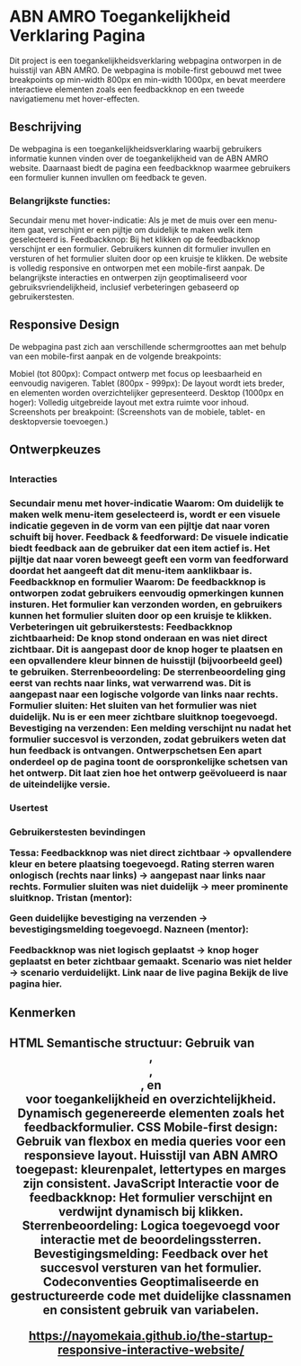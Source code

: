 <h1>ABN AMRO Toegankelijkheid Verklaring Pagina</h1>

<p>Dit project is een toegankelijkheidsverklaring webpagina ontworpen in de huisstijl van ABN AMRO. De webpagina is mobile-first gebouwd met twee breakpoints op min-width 800px en min-width 1000px, en bevat meerdere interactieve elementen zoals een feedbackknop en een tweede navigatiemenu met hover-effecten.</p>

<h2>Beschrijving</h2>
<p>De webpagina is een toegankelijkheidsverklaring waarbij gebruikers informatie kunnen vinden over de toegankelijkheid van de ABN AMRO website. Daarnaast biedt de pagina een feedbackknop waarmee gebruikers een formulier kunnen invullen om feedback te geven.</p>

<h3>Belangrijkste functies:</h3>
<p>Secundair menu met hover-indicatie: Als je met de muis over een menu-item gaat, verschijnt er een pijltje om duidelijk te maken welk item geselecteerd is.
Feedbackknop: Bij het klikken op de feedbackknop verschijnt er een formulier. Gebruikers kunnen dit formulier invullen en versturen of het formulier sluiten door op een kruisje te klikken.
De website is volledig responsive en ontworpen met een mobile-first aanpak. De belangrijkste interacties en ontwerpen zijn geoptimaliseerd voor gebruiksvriendelijkheid, inclusief verbeteringen gebaseerd op gebruikerstesten.</p>

<h2>Responsive Design</h2>
<p>De webpagina past zich aan verschillende schermgroottes aan met behulp van een mobile-first aanpak en de volgende breakpoints:</p>

<p>Mobiel (tot 800px): Compact ontwerp met focus op leesbaarheid en eenvoudig navigeren.
Tablet (800px - 999px): De layout wordt iets breder, en elementen worden overzichtelijker gepresenteerd.
Desktop (1000px en hoger): Volledig uitgebreide layout met extra ruimte voor inhoud.
Screenshots per breakpoint:
(Screenshots van de mobiele, tablet- en desktopversie toevoegen.)</p>

<h2>Ontwerpkeuzes<h2>

<h3> Interacties <h3>
Secundair menu met hover-indicatie
Waarom: Om duidelijk te maken welk menu-item geselecteerd is, wordt er een visuele indicatie gegeven in de vorm van een pijltje dat naar voren schuift bij hover.
Feedback & feedforward: De visuele indicatie biedt feedback aan de gebruiker dat een item actief is. Het pijltje dat naar voren beweegt geeft een vorm van feedforward doordat het aangeeft dat dit menu-item aanklikbaar is.
Feedbackknop en formulier
Waarom: De feedbackknop is ontworpen zodat gebruikers eenvoudig opmerkingen kunnen insturen. Het formulier kan verzonden worden, en gebruikers kunnen het formulier sluiten door op een kruisje te klikken.
Verbeteringen uit gebruikerstests:
Feedbackknop zichtbaarheid: De knop stond onderaan en was niet direct zichtbaar. Dit is aangepast door de knop hoger te plaatsen en een opvallendere kleur binnen de huisstijl (bijvoorbeeld geel) te gebruiken.
Sterrenbeoordeling: De sterrenbeoordeling ging eerst van rechts naar links, wat verwarrend was. Dit is aangepast naar een logische volgorde van links naar rechts.
Formulier sluiten: Het sluiten van het formulier was niet duidelijk. Nu is er een meer zichtbare sluitknop toegevoegd.
Bevestiging na verzenden: Een melding verschijnt nu nadat het formulier succesvol is verzonden, zodat gebruikers weten dat hun feedback is ontvangen.
Ontwerpschetsen
Een apart onderdeel op de pagina toont de oorspronkelijke schetsen van het ontwerp. Dit laat zien hoe het ontwerp geëvolueerd is naar de uiteindelijke versie.

<h3>Usertest<h3>
Gebruikerstesten bevindingen

Tessa:
Feedbackknop was niet direct zichtbaar → opvallendere kleur en betere plaatsing toegevoegd.
Rating sterren waren onlogisch (rechts naar links) → aangepast naar links naar rechts.
Formulier sluiten was niet duidelijk → meer prominente sluitknop.
Tristan (mentor):

Geen duidelijke bevestiging na verzenden → bevestigingsmelding toegevoegd.
Nazneen (mentor):

Feedbackknop was niet logisch geplaatst → knop hoger geplaatst en beter zichtbaar gemaakt.
Scenario was niet helder → scenario verduidelijkt.
Link naar de live pagina
Bekijk de live pagina hier.


<h2>Kenmerken <h2>
HTML
Semantische structuur: Gebruik van <header>, <nav>, <section>, en <footer> voor toegankelijkheid en overzichtelijkheid.
Dynamisch gegenereerde elementen zoals het feedbackformulier.
CSS
Mobile-first design: Gebruik van flexbox en media queries voor een responsieve layout.
Huisstijl van ABN AMRO toegepast: kleurenpalet, lettertypes en marges zijn consistent.
JavaScript
Interactie voor de feedbackknop: Het formulier verschijnt en verdwijnt dynamisch bij klikken.
Sterrenbeoordeling: Logica toegevoegd voor interactie met de beoordelingssterren.
Bevestigingsmelding: Feedback over het succesvol versturen van het formulier.
Codeconventies
Geoptimaliseerde en gestructureerde code met duidelijke classnamen en consistent gebruik van variabelen.

<a>https://nayomekaia.github.io/the-startup-responsive-interactive-website/<a>